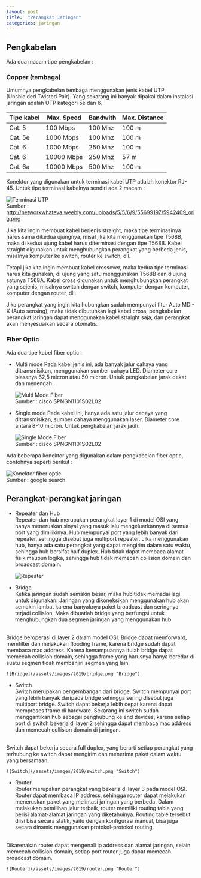 ```yaml
---
layout: post
title:  "Perangkat Jaringan"
categories: jaringan
---
```


## Pengkabelan
Ada dua macam tipe pengkabelan :
### Copper (tembaga)
Umumnya pengkabelan tembaga menggunakan jenis kabel UTP (Unshielded Twisted Pair). Yang sekarang ini banyak dipakai dalam instalasi jaringan adalah UTP kategori 5e dan 6.

| Tipe kabel | Max. Speed | Bandwith | Max. Distance |
| ---------- | ---------- | -------- | ------------- |
| Cat. 5 | 100 Mbps | 100 Mhz | 100 m |
| Cat. 5e | 1000 Mbps | 100 Mhz | 100 m |
| Cat. 6 | 1000 Mbps | 250 Mhz | 100 m |
| Cat. 6 | 10000 Mbps | 250 Mhz | 57 m |
| Cat. 6a | 10000 Mbps | 500 Mhz | 100 m |

Konektor yang digunakan untuk terminasi kabel UTP adalah konektor RJ-45. Untuk tipe terminasi kabelnya sendiri ada 2 macam :

![Terminasi UTP](/assets/images/2019/terminasi-utp.png "Terminasi UTP")<br>
Sumber : http://networkwhateva.weebly.com/uploads/5/5/6/9/55699197/5942409_orig.png

Jika kita ingin membuat kabel berjenis straight, maka tipe terminasinya harus sama dikedua ujungnya, misal jika kita menggunakan tipe T568B, maka di kedua ujung kabel harus diterminasi dengan tipe T568B. Kabel straight digunakan untuk menghubungkan perangkat yang berbeda jenis, misalnya komputer ke switch, router ke switch, dll.

Tetapi jika kita ingin membuat kabel crossover, maka kedua tipe terminasi harus kita gunakan, di ujung yang satu menggunakan T568B dan diujung satunya T568A. Kabel cross digunakan untuk menghubungkan perangkat yang sejenis, misalnya switch dengan switch, komputer dengan komputer, komputer dengan router, dll.

Jika perangkat yang ingin kita hubungkan sudah mempunyai fitur Auto MDI-X (Auto sensing), maka tidak dibutuhkan lagi kabel cross, pengkabelan perangkat jaringan dapat menggunakan kabel straight saja, dan perangkat akan menyesuaikan secara otomatis.

### Fiber Optic
Ada dua tipe kabel fiber optic :
- Multi mode
Pada kabel jenis ini, ada banyak jalur cahaya yang ditransmisikan, menggunakan sumber cahaya LED. Diameter core biasanya 62,5 micron atau 50 micron. Untuk pengkabelan jarak dekat dan menengah.

    ![Multi Mode Fiber](/assets/images/2019/multimode-fiber-path.png "Multi Mode Fiber")<br>
Sumber : cisco SPNGN1101S02L02

- Single mode
Pada kabel ini, hanya ada satu jalur cahaya yang ditransmisikan, sumber cahaya menggunakan laser. Diameter core antara 8-10 micron. Untuk pengkabelan jarak jauh.

    ![Single Mode Fiber](/assets/images/2019/singlemode-fiber-path.png "Single Mode Fiber")<br>
Sumber : cisco SPNGN1101S02L02

Ada beberapa konektor yang digunakan dalam pengkabelan fiber optic, contohnya seperti berikut :

![Konektor fiber optic](/assets/images/2019/konektor-fiber-optic.jpg "Konektor fiber optic")<br>
Sumber : google search

## Perangkat-perangkat jaringan
- Repeater dan Hub<br>
Repeater dan hub merupakan perangkat layer 1 di model OSI yang hanya meneruskan sinyal yang masuk lalu mengeluarkannya di semua port yang dimilikinya. Hub mempunyai port yang lebih banyak dari repeater, sehingga disebut juga multiport repeater. Jika menggunakan hub, hanya ada satu perangkat yang dapat mengirim dalam satu waktu, sehingga hub bersifat half duplex. Hub tidak dapat membaca alamat fisik maupun logika, sehingga hub tidak memecah collision domain dan broadcast domain.

    ![Repeater](/assets/images/2019/repeater.png "Repeater")

- Bridge<br>
Ketika jaringan sudah semakin besar, maka hub tidak memadai lagi untuk digunakan. Jaringan yang dikoneksikan menggunakan hub akan semakin lambat karena banyaknya paket broadcast dan seringnya terjadi collision. Maka dibuatlah bridge yang berfungsi untuk menghubungkan dua segmen jaringan yang menggunakan hub.<br>
<br>
Bridge beroperasi di layer 2 dalam model OSI. Bridge dapat memforward, memfilter dan melakukan flooding frame, karena bridge sudah dapat membaca mac address. Karena kemampuannya itulah bridge dapat memecah collision domain, sehingga frame yang harusnya hanya beredar di suatu segmen tidak membanjiri segmen yang lain.

    ![Bridge](/assets/images/2019/bridge.png "Bridge")
       
- Switch<br>
Switch merupakan pengembangan dari bridge. Switch mempunyai port yang lebih banyak daripada bridge sehingga sering disebut juga multiport bridge. Switch dapat bekerja lebih cepat karena dapat memproses frame di hardware. Sekarang ini switch sudah menggantikan hub sebagai penghubung ke end devices, karena setiap port di switch bekerja di layer 2 sehingga dapat membaca mac address dan memecah collision domain di jaringan.<br>
<br>
Switch dapat bekerja secara full duplex, yang berarti setiap perangkat yang terhubung ke switch dapat mengirim dan menerima paket dalam waktu yang bersamaan.

    ![Switch](/assets/images/2019/switch.png "Switch")

- Router<br>
Router merupakan perangkat yang bekerja di layer 3 pada model OSI. Router dapat membaca IP address, sehingga router dapat melakukan meneruskan paket yang melintasi jaringan yang berbeda. Dalam melakukan pemilihan jalur terbaik, router memiliki routing table yang berisi alamat-alamat jaringan yang diketahuinya. Routing table tersebut diisi bisa secara statik, yaitu dengan konfigurasi manual, bisa juga secara dinamis menggunakan protokol-protokol routing.<br>
<br>
Dikarenakan router dapat mengenali ip address dan alamat jaringan, selain memecah collision domain, setiap port router juga dapat memecah broadcast domain.

    ![Router](/assets/images/2019/router.png "Router")